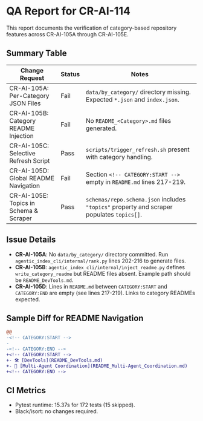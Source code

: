 # QA Report for CR-AI-114

This report documents the verification of category-based repository features across CR-AI-105A through CR-AI-105E.

## Summary Table

| Change Request | Status | Notes |
|---------------|-------|------|
| CR-AI-105A: Per-Category JSON Files | Fail | `data/by_category/` directory missing. Expected `*.json` and `index.json`. |
| CR-AI-105B: Category README Injection | Fail | No `README_<Category>.md` files generated. |
| CR-AI-105C: Selective Refresh Script | Pass | `scripts/trigger_refresh.sh` present with category handling. |
| CR-AI-105D: Global README Navigation | Fail | Section `<!-- CATEGORY:START -->` empty in `README.md` lines 217-219. |
| CR-AI-105E: Topics in Schema & Scraper | Pass | `schemas/repo.schema.json` includes `"topics"` property and scraper populates `topics[]`. |

## Issue Details

- **CR-AI-105A**: No `data/by_category/` directory committed. Run `agentic_index_cli/internal/rank.py` lines 202-216 to generate files.
- **CR-AI-105B**: `agentic_index_cli/internal/inject_readme.py` defines `write_category_readme` but README files absent. Example path should be `README_DevTools.md`.
- **CR-AI-105D**: Lines in `README.md` between `CATEGORY:START` and `CATEGORY:END` are empty (see lines 217-219). Links to category READMEs expected.

## Sample Diff for README Navigation

```diff
@@
-<!-- CATEGORY:START -->
-
-<!-- CATEGORY:END -->
+<!-- CATEGORY:START -->
+- 🛠️ [DevTools](README_DevTools.md)
+- 🤖 [Multi-Agent Coordination](README_Multi-Agent_Coordination.md)
+<!-- CATEGORY:END -->
```

## CI Metrics

- Pytest runtime: 15.37s for 172 tests (15 skipped).
- Black/isort: no changes required.


